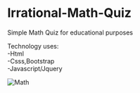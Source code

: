 # Irrational-Math-Quiz
Simple Math Quiz for educational purposes

Technology uses:</br>
-Html</br>
-Csss,Bootstrap</br>
-Javascript/Jquery

![Math](https://user-images.githubusercontent.com/39555628/57580936-c5b64b00-74e2-11e9-9970-beb5756fb3f8.PNG)
